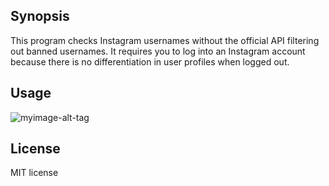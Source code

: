 ## Synopsis

This program checks Instagram usernames without the official API filtering out banned usernames. It requires you to log into an Instagram account because there is no differentiation in user profiles when logged out.

## Usage

![myimage-alt-tag](http://image.prntscr.com/image/1391c3bc1b674e0f8600a4a967e16145.png)

## License

MIT license

